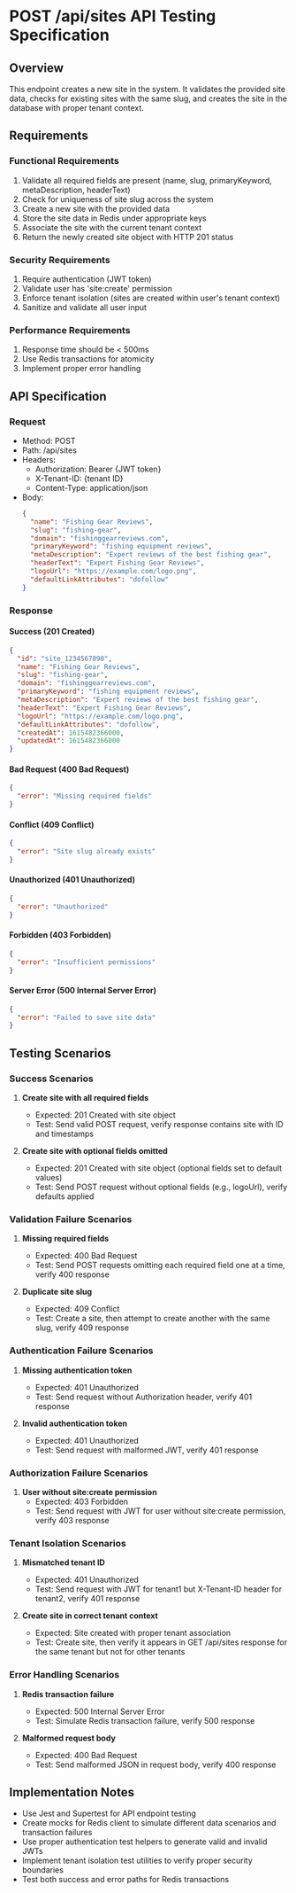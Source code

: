 # POST /api/sites API Testing Specification

## Overview

This endpoint creates a new site in the system. It validates the provided site data, checks for existing sites with the same slug, and creates the site in the database with proper tenant context.

## Requirements

### Functional Requirements

1. Validate all required fields are present (name, slug, primaryKeyword, metaDescription, headerText)
2. Check for uniqueness of site slug across the system
3. Create a new site with the provided data
4. Store the site data in Redis under appropriate keys
5. Associate the site with the current tenant context
6. Return the newly created site object with HTTP 201 status

### Security Requirements

1. Require authentication (JWT token)
2. Validate user has 'site:create' permission
3. Enforce tenant isolation (sites are created within user's tenant context)
4. Sanitize and validate all user input

### Performance Requirements

1. Response time should be < 500ms
2. Use Redis transactions for atomicity
3. Implement proper error handling

## API Specification

### Request

- Method: POST
- Path: /api/sites
- Headers:
  - Authorization: Bearer {JWT token}
  - X-Tenant-ID: {tenant ID}
  - Content-Type: application/json
- Body:
  ```json
  {
    "name": "Fishing Gear Reviews",
    "slug": "fishing-gear",
    "domain": "fishinggearreviews.com",
    "primaryKeyword": "fishing equipment reviews",
    "metaDescription": "Expert reviews of the best fishing gear",
    "headerText": "Expert Fishing Gear Reviews",
    "logoUrl": "https://example.com/logo.png",
    "defaultLinkAttributes": "dofollow"
  }
  ```

### Response

#### Success (201 Created)

```json
{
  "id": "site_1234567890",
  "name": "Fishing Gear Reviews",
  "slug": "fishing-gear",
  "domain": "fishinggearreviews.com",
  "primaryKeyword": "fishing equipment reviews",
  "metaDescription": "Expert reviews of the best fishing gear",
  "headerText": "Expert Fishing Gear Reviews",
  "logoUrl": "https://example.com/logo.png",
  "defaultLinkAttributes": "dofollow",
  "createdAt": 1615482366000,
  "updatedAt": 1615482366000
}
```

#### Bad Request (400 Bad Request)

```json
{
  "error": "Missing required fields"
}
```

#### Conflict (409 Conflict)

```json
{
  "error": "Site slug already exists"
}
```

#### Unauthorized (401 Unauthorized)

```json
{
  "error": "Unauthorized"
}
```

#### Forbidden (403 Forbidden)

```json
{
  "error": "Insufficient permissions"
}
```

#### Server Error (500 Internal Server Error)

```json
{
  "error": "Failed to save site data"
}
```

## Testing Scenarios

### Success Scenarios

1. **Create site with all required fields**
   - Expected: 201 Created with site object
   - Test: Send valid POST request, verify response contains site with ID and timestamps

2. **Create site with optional fields omitted**
   - Expected: 201 Created with site object (optional fields set to default values)
   - Test: Send POST request without optional fields (e.g., logoUrl), verify defaults applied

### Validation Failure Scenarios

1. **Missing required fields**
   - Expected: 400 Bad Request
   - Test: Send POST requests omitting each required field one at a time, verify 400 response

2. **Duplicate site slug**
   - Expected: 409 Conflict
   - Test: Create a site, then attempt to create another with the same slug, verify 409 response

### Authentication Failure Scenarios

1. **Missing authentication token**
   - Expected: 401 Unauthorized
   - Test: Send request without Authorization header, verify 401 response

2. **Invalid authentication token**
   - Expected: 401 Unauthorized
   - Test: Send request with malformed JWT, verify 401 response

### Authorization Failure Scenarios

1. **User without site:create permission**
   - Expected: 403 Forbidden
   - Test: Send request with JWT for user without site:create permission, verify 403 response

### Tenant Isolation Scenarios

1. **Mismatched tenant ID**
   - Expected: 401 Unauthorized
   - Test: Send request with JWT for tenant1 but X-Tenant-ID header for tenant2, verify 401 response

2. **Create site in correct tenant context**
   - Expected: Site created with proper tenant association
   - Test: Create site, then verify it appears in GET /api/sites response for the same tenant but not for other tenants

### Error Handling Scenarios

1. **Redis transaction failure**
   - Expected: 500 Internal Server Error
   - Test: Simulate Redis transaction failure, verify 500 response

2. **Malformed request body**
   - Expected: 400 Bad Request
   - Test: Send malformed JSON in request body, verify 400 response

## Implementation Notes

- Use Jest and Supertest for API endpoint testing
- Create mocks for Redis client to simulate different data scenarios and transaction failures
- Use proper authentication test helpers to generate valid and invalid JWTs
- Implement tenant isolation test utilities to verify proper security boundaries
- Test both success and error paths for Redis transactions
